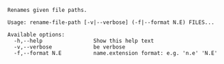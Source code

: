     Renames given file paths.

    Usage: rename-file-path [-v|--verbose] (-f|--format N.E) FILES...

    Available options:
      -h,--help                Show this help text
      -v,--verbose             be verbose
      -f,--format N.E          name.extension format: e.g. 'n.e' 'N.E'
